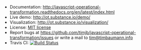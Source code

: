 * Documentation: http://javascript-operational-transformation.readthedocs.org/en/latest/index.html
* Live demo: http://ot.substance.io/demo/
* Visualization: http://ot.substance.io/visualization/
* License: [MIT license](https://github.com/timjb/javascript-operational-transformation/blob/master/LICENSE)
* Report bugs at https://github.com/timjb/javascript-operational-transformation/issues or write a mail to [tim@timbaumann.info](mailto:tim@timbaumann.info)
* Travis CI: [![Build Status](https://secure.travis-ci.org/timjb/javascript-operational-transformation.png?branch=master)](http://travis-ci.org/timjb/javascript-operational-transformation)
